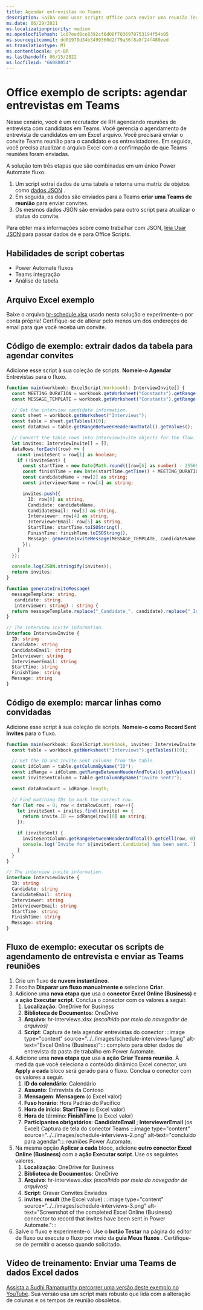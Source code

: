 ```yaml
---
title: Agendar entrevistas no Teams
description: Saiba como usar scripts Office para enviar uma reunião Teams de Excel dados.
ms.date: 06/29/2021
ms.localizationpriority: medium
ms.openlocfilehash: 1c07eed0ce8392cf6d08f7836970753194f54b05
ms.sourcegitcommit: dd01979d34b3499360d2f79a56f8a8f24f480eed
ms.translationtype: MT
ms.contentlocale: pt-BR
ms.lasthandoff: 06/15/2022
ms.locfileid: "66088054"
---
```

# <a name="office-scripts-sample-scenario-schedule-interviews-in-teams"></a>Office exemplo de scripts: agendar entrevistas em Teams

Nesse cenário, você é um recrutador de RH agendando reuniões de entrevista com candidatos em Teams. Você gerencia o agendamento de entrevista de candidatos em um Excel arquivo. Você precisará enviar o convite Teams reunião para o candidato e os entrevistadores. Em seguida, você precisa atualizar o arquivo Excel com a confirmação de que Teams reuniões foram enviadas.

A solução tem três etapas que são combinadas em um único Power Automate fluxo.

1. Um script extrai dados de uma tabela e retorna uma matriz de objetos como [dados JSON](https://www.w3schools.com/whatis/whatis_json.asp) .
1. Em seguida, os dados são enviados para a Teams **criar uma Teams de reunião** para enviar convites.
1. Os mesmos dados JSON são enviados para outro script para atualizar o status do convite.

Para obter mais informações sobre como trabalhar com JSON, [leia Usar JSON](../../develop/use-json.md) para passar dados de e para Office Scripts.

## <a name="scripting-skills-covered"></a>Habilidades de script cobertas

* Power Automate fluxos
* Teams integração
* Análise de tabela

## <a name="sample-excel-file"></a>Arquivo Excel exemplo

Baixe o arquivo <a href="hr-schedule.xlsx">hr-schedule.xlsx</a> usado nesta solução e experimente-o por conta própria! Certifique-se de alterar pelo menos um dos endereços de email para que você receba um convite.

## <a name="sample-code-extract-table-data-to-schedule-invites"></a>Código de exemplo: extrair dados da tabela para agendar convites

Adicione esse script à sua coleção de scripts. **Nomeie-o Agendar** Entrevistas para o fluxo.

```TypeScript
function main(workbook: ExcelScript.Workbook): InterviewInvite[] {
  const MEETING_DURATION = workbook.getWorksheet("Constants").getRange("B1").getValue() as number;
  const MESSAGE_TEMPLATE = workbook.getWorksheet("Constants").getRange("B2").getValue() as string;

  // Get the interview candidate information.
  const sheet = workbook.getWorksheet("Interviews");
  const table = sheet.getTables()[0];
  const dataRows = table.getRangeBetweenHeaderAndTotal().getValues();

  // Convert the table rows into InterviewInvite objects for the flow.
  let invites: InterviewInvite[] = [];
  dataRows.forEach((row) => {
    const inviteSent = row[1] as boolean;
    if (!inviteSent) {
      const startTime = new Date(Math.round(((row[6] as number) - 25569) * 86400 * 1000));
      const finishTime = new Date(startTime.getTime() + MEETING_DURATION * 60 * 1000);
      const candidateName = row[2] as string;
      const interviewerName = row[4] as string;

      invites.push({
        ID: row[0] as string,
        Candidate: candidateName,
        CandidateEmail: row[3] as string,
        Interviewer: row[4] as string,
        InterviewerEmail: row[5] as string,
        StartTime: startTime.toISOString(),
        FinishTime: finishTime.toISOString(),
        Message: generateInviteMessage(MESSAGE_TEMPLATE, candidateName, interviewerName)
      });
    }    
  });

  console.log(JSON.stringify(invites));
  return invites;
}

function generateInviteMessage(
  messageTemplate: string,
   candidate: string,
   interviewer: string) : string {
  return messageTemplate.replace("_Candidate_", candidate).replace("_Interviewer_", interviewer);
}

// The interview invite information.
interface InterviewInvite {
  ID: string
  Candidate: string
  CandidateEmail: string
  Interviewer: string
  InterviewerEmail: string
  StartTime: string
  FinishTime: string
  Message: string
}
```

## <a name="sample-code-mark-rows-as-invited"></a>Código de exemplo: marcar linhas como convidadas

Adicione esse script à sua coleção de scripts. **Nomeie-o como Record Sent Invites** para o fluxo.

```TypeScript
function main(workbook: ExcelScript.Workbook, invites: InterviewInvite[]) {
  const table = workbook.getWorksheet("Interviews").getTables()[0];

  // Get the ID and Invite Sent columns from the table.
  const idColumn = table.getColumnByName("ID");
  const idRange = idColumn.getRangeBetweenHeaderAndTotal().getValues();
  const inviteSentColumn = table.getColumnByName("Invite Sent?");

  const dataRowCount = idRange.length;

  // Find matching IDs to mark the correct row.
  for (let row = 0; row < dataRowCount; row++){
    let inviteSent = invites.find((invite) => {
      return invite.ID == idRange[row][0] as string;
    });

    if (inviteSent) {
      inviteSentColumn.getRangeBetweenHeaderAndTotal().getCell(row, 0).setValue(true);
      console.log(`Invite for ${inviteSent.Candidate} has been sent.`);
    }
  } 
}

// The interview invite information.
interface InterviewInvite {
  ID: string
  Candidate: string
  CandidateEmail: string
  Interviewer: string
  InterviewerEmail: string
  StartTime: string
  FinishTime: string
  Message: string
}
```

## <a name="sample-flow-run-the-interview-scheduling-scripts-and-send-the-teams-meetings"></a>Fluxo de exemplo: executar os scripts de agendamento de entrevista e enviar as Teams reuniões

1. Crie um fluxo **de nuvem instantâneo**.
1. Escolha **Disparar um fluxo manualmente e** selecione **Criar**.
1. Adicione uma **nova etapa que** usa o **conector Excel Online (Business)** e a **ação Executar script**. Conclua o conector com os valores a seguir.
    1. **Localização**: OneDrive for Business
    1. **Biblioteca de Documentos**: OneDrive
    1. **Arquivo**: hr-interviews.xlsx *(escolhido por meio do navegador de arquivos)*
    1. **Script**: Captura de tela agendar entrevistas do conector :::image type="content" source="../../images/schedule-interviews-1.png" alt-text="Excel Online (Business)"::: completo para obter dados de entrevista da pasta de trabalho em Power Automate.
1. Adicione uma **nova etapa que** usa **a ação Criar Teams reunião**. À medida que você seleciona o conteúdo dinâmico Excel conector, um **Apply a cada** bloco será gerado para o fluxo. Conclua o conector com os valores a seguir.
    1. **ID do calendário**: Calendário
    1. **Assunto**: Entrevista da Contoso
    1. **Mensagem**: **Mensagem** (o Excel valor)
    1. **Fuso horário**: Hora Padrão do Pacífico
    1. **Hora de início**: **StartTime** (o Excel valor)
    1. **Hora de** término: **FinishTime** (o Excel valor)
    1. **Participantes obrigatórios**: **CandidateEmail** ; **InterviewerEmail** (os Excel) Captura de tela do conector Teams :::image type="content" source="../../images/schedule-interviews-2.png" alt-text="concluído para agendar"::: reuniões Power Automate.
1. Na mesma opção **Aplicar a cada** bloco, adicione **outro conector Excel Online (Business)** com a **ação Executar script**. Use os seguintes valores.
    1. **Localização**: OneDrive for Business
    1. **Biblioteca de Documentos**: OneDrive
    1. **Arquivo**: hr-interviews.xlsx *(escolhido por meio do navegador de arquivos)*
    1. **Script**: Gravar Convites Enviados
    1. **invites**: **result** (the Excel value) :::image type="content" source="../../images/schedule-interviews-3.png" alt-text="Screenshot of the completed Excel Online (Business) connector to record that invites have been sent in Power Automate.":::
1. Salve o fluxo e experimente-o. Use o **botão Testar** na página do editor de fluxo ou execute o fluxo por meio da **guia Meus fluxos** . Certifique-se de permitir o acesso quando solicitado.

## <a name="training-video-send-a-teams-meeting-from-excel-data"></a>Vídeo de treinamento: Enviar uma Teams de dados Excel dados

[Assista a Sudhi Ramamurthy percorrer uma versão deste exemplo no YouTube](https://youtu.be/HyBdx52NOE8). Sua versão usa um script mais robusto que lida com a alteração de colunas e os tempos de reunião obsoletos.
